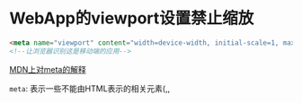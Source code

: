 # WebApp的viewport设置禁止缩放

```html
<meta name="viewport" content="width=device-width, initial-scale=1, maximum-scale=1, minimum-scale=1" user-scalable="no">
<!--让浏览器识别这是移动端的应用-->
```

[MDN上对meta的解释](https://developer.mozilla.org/zh-CN/docs/Web/HTML/Element/meta)

`meta`: 表示一些不能由HTML表示的相关元素(<base>,<link>,<script>,<style>,<title>)

`content`: 此对象包含`http-equiv`或`name`属性的值,具体取决于所使用的值



viewport上content的属性

`widht`: 控制视口宽度,可以设置为`width=600`,或者设为`device-width`表示比例为100%时屏幕宽度的CSS像素数值

`height`: 定义视口的高度,一般不使用

`initial-scale`: 定义初始缩放值

`maximum-scale`: 定义最大缩放比例,必须大于等于`minimum-scale`设置的值

`minimum-scale`: 定义缩小最小比例,必须小于等于`maximum-scale`设置的值

`user-scalable`: 定义是否允许用户手动缩放页面 默认为yes 设置`user-scalable=no`为no





